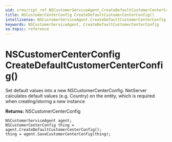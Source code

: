 ```yaml
---
uid: crmscript_ref_NSCustomerServiceAgent_CreateDefaultCustomerCenterConfig
title: NSCustomerCenterConfig CreateDefaultCustomerCenterConfig()
intellisense: NSCustomerServiceAgent.CreateDefaultCustomerCenterConfig
keywords: NSCustomerServiceAgent, CreateDefaultCustomerCenterConfig
so.topic: reference
---
```


# NSCustomerCenterConfig CreateDefaultCustomerCenterConfig()

Set default values into a new NSCustomerCenterConfig.
NetServer calculates default values (e.g. Country) on the entity, which is required when creating/storing a new instance

**Returns:** NSCustomerCenterConfig

```crmscript
NSCustomerServiceAgent agent;
NSCustomerCenterConfig thing = agent.CreateDefaultCustomerCenterConfig();
thing = agent.SaveCustomerCenterConfig(thing);
```

